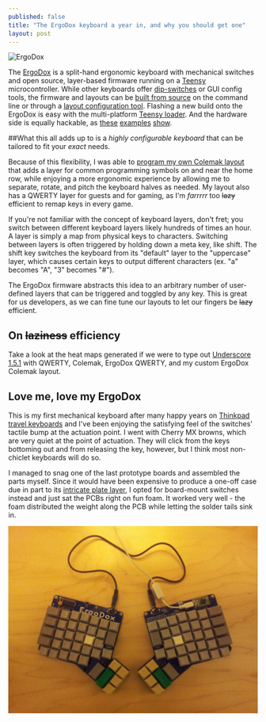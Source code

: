 ```yaml
---
published: false
title: "The ErgoDox keyboard a year in, and why you should get one"
layout: post
---
```


![ErgoDox](https://d3jqoivu6qpygv.cloudfront.net/img_bucket/ergodox/_W3T2166.jpg)

The [ErgoDox][] is a split-hand ergonomic keyboard with mechanical switches and open source, layer-based firmware running on a [Teensy][] microcontroller. While other keyboards offer [dip-switches][codekeyboard] or GUI config tools, the firmware and layouts can be [built from source][0] on the command line or through a [layout configuration tool][]. Flashing a new build onto the ErgoDox is easy with the multi-platform [Teensy loader][]. And the hardware side is equally hackable, as [these][3] [examples][4] [show][5].

##What this all adds up to is a *highly configurable keyboard* that can be tailored to fit your *exact* needs.

Because of this flexibility, I was able to [program my own Colemak layout][mylayout] that adds a layer for common programming symbols on and near the home row, while enjoying a more ergonomic experience by allowing me to separate, rotate, and pitch the keyboard halves as needed. My layout also has a QWERTY layer for guests and for gaming, as I'm *farrrrr* too ~~lazy~~ efficient to remap keys in every game.

If you're not familiar with the concept of keyboard layers, don't fret; you switch between different keyboard layers likely hundreds of times an hour. A layer is simply a map from physical keys to characters. Switching between layers is often triggered by holding down a meta key, like shift. The shift key switches the keyboard from its "default" layer to the "uppercase" layer, which causes certain keys to output different characters (ex. "a" becomes "A", "3" becomes "#").

The ErgoDox firmware abstracts this idea to an arbitrary number of user-defined layers that can be triggered and toggled by any key. This is great for us developers, as we can fine tune our layouts to let our fingers be ~~lazy~~ efficient.

## On ~~laziness~~ efficiency

Take a look at the heat maps generated if we were to type out [Underscore 1.5.1](http://underscorejs.org/underscore.js) with QWERTY, Colemak, ErgoDox QWERTY, and my custom ErgoDox Colemak layout.










## Love me, love my ErgoDox

This is my first mechanical keyboard after many happy years on [Thinkpad travel keyboards][2] and I've been enjoying the satisfying feel of the switches' tactile bump at the actuation point. I went with Cherry MX browns, which are very quiet at the point of actuation. They will click from the keys bottoming out and from releasing the key, however, but I think most non-chiclet keyboards will do so.

I managed to snag one of the last prototype boards and assembled the parts myself. Since it would have been expensive to produce a one-off case due in part to its [intricate plate layer][10], I opted for board-mount switches instead and just sat the PCBs right on fun foam. It worked very well - the foam distributed the weight along the PCB while letting the solder tails sink in.

![jjt-ergo-prototype.jpg](/assets/media/jjt-ergo-prototype.jpg)


[ErgoDox]: http://ergodox.org/
[Teensy]: http://www.pjrc.com/teensy/
[geekhack]: http://geekhack.org/
[Deskthority]: http://deskthority.net/
[layout configuration tool]: https://www.massdrop.com/ext/ergodox
[Teensy loader]: http://www.pjrc.com/teensy/loader.html
[codekeyboard]: http://codekeyboards.com/
[mylayout]: https://github.com/jjt/ergodox-firmware/blob/master/src/keyboard/ergodox/layout/colemak-symbol-mod.c
[Massdrop]: https://massdrop.com

[0]: https://github.com/benblazak/ergodox-firmware
[2]: http://www.ideacouture.com/blog/wp-content/uploads/2009/09/thinkpad-keyboard-beauty-1024x402.jpg
[3]: http://geekhack.org/index.php?topic=43709.0
[4]: http://farm4.staticflickr.com/3833/8943930400_c2e1f0b47e_z.jpg
[5]: http://geekhack.org/index.php?topic=46860.msg996709#msg996709
[6]: http://www.kinesis-ergo.com/images/cont-above-hands-blk630x390.jpg

[10]: http://i.imgur.com/cw4nX0w.png
